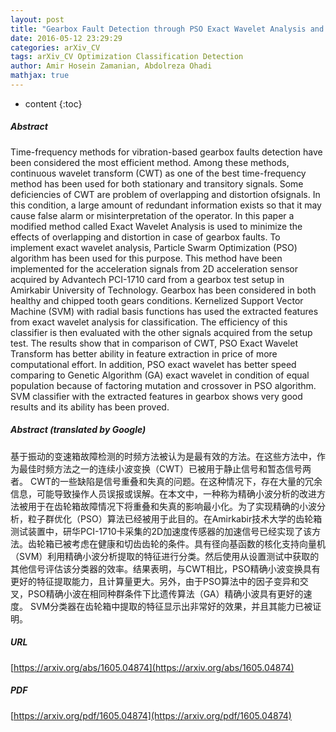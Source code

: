 ```yaml
---
layout: post
title: "Gearbox Fault Detection through PSO Exact Wavelet Analysis and SVM Classifier"
date: 2016-05-12 23:29:29
categories: arXiv_CV
tags: arXiv_CV Optimization Classification Detection
author: Amir Hosein Zamanian, Abdolreza Ohadi
mathjax: true
---
```


* content
{:toc}

##### Abstract
Time-frequency methods for vibration-based gearbox faults detection have been considered the most efficient method. Among these methods, continuous wavelet transform (CWT) as one of the best time-frequency method has been used for both stationary and transitory signals. Some deficiencies of CWT are problem of overlapping and distortion ofsignals. In this condition, a large amount of redundant information exists so that it may cause false alarm or misinterpretation of the operator. In this paper a modified method called Exact Wavelet Analysis is used to minimize the effects of overlapping and distortion in case of gearbox faults. To implement exact wavelet analysis, Particle Swarm Optimization (PSO) algorithm has been used for this purpose. This method have been implemented for the acceleration signals from 2D acceleration sensor acquired by Advantech PCI-1710 card from a gearbox test setup in Amirkabir University of Technology. Gearbox has been considered in both healthy and chipped tooth gears conditions. Kernelized Support Vector Machine (SVM) with radial basis functions has used the extracted features from exact wavelet analysis for classification. The efficiency of this classifier is then evaluated with the other signals acquired from the setup test. The results show that in comparison of CWT, PSO Exact Wavelet Transform has better ability in feature extraction in price of more computational effort. In addition, PSO exact wavelet has better speed comparing to Genetic Algorithm (GA) exact wavelet in condition of equal population because of factoring mutation and crossover in PSO algorithm. SVM classifier with the extracted features in gearbox shows very good results and its ability has been proved.

##### Abstract (translated by Google)
基于振动的变速箱故障检测的时频方法被认为是最有效的方法。在这些方法中，作为最佳时频方法之一的连续小波变换（CWT）已被用于静止信号和暂态信号两者。 CWT的一些缺陷是信号重叠和失真的问题。在这种情况下，存在大量的冗余信息，可能导致操作人员误报或误解。在本文中，一种称为精确小波分析的改进方法被用于在齿轮箱故障情况下将重叠和失真的影响最小化。为了实现精确的小波分析，粒子群优化（PSO）算法已经被用于此目的。在Amirkabir技术大学的齿轮箱测试装置中，研华PCI-1710卡采集的2D加速度传感器的加速信号已经实现了该方法。齿轮箱已被考虑在健康和切齿齿轮的条件。具有径向基函数的核化支持向量机（SVM）利用精确小波分析提取的特征进行分类。然后使用从设置测试中获取的其他信号评估该分类器的效率。结果表明，与CWT相比，PSO精确小波变换具有更好的特征提取能力，且计算量更大。另外，由于PSO算法中的因子变异和交叉，PSO精确小波在相同种群条件下比遗传算法（GA）精确小波具有更好的速度。 SVM分类器在齿轮箱中提取的特征显示出非常好的效果，并且其能力已被证明。

##### URL
[https://arxiv.org/abs/1605.04874](https://arxiv.org/abs/1605.04874)

##### PDF
[https://arxiv.org/pdf/1605.04874](https://arxiv.org/pdf/1605.04874)

